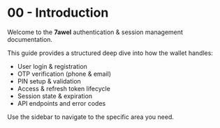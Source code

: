 # 00 - Introduction

Welcome to the **7awel** authentication & session management documentation.

This guide provides a structured deep dive into how the wallet handles:

- User login & registration
- OTP verification (phone & email)
- PIN setup & validation
- Access & refresh token lifecycle
- Session state & expiration
- API endpoints and error codes

Use the sidebar to navigate to the specific area you need.
